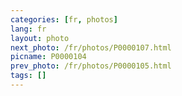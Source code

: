 ```yaml
---
categories: [fr, photos]
lang: fr
layout: photo
next_photo: /fr/photos/P0000107.html
picname: P0000104
prev_photo: /fr/photos/P0000105.html
tags: []
---
```

